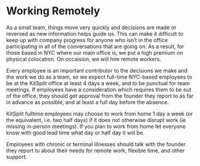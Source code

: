 # Working Remotely

As a small team, things move very quickly and decisions are made or reversed as new information helps guide us. This can make it difficult to keep up with company progress for anyone who isn’t in the office participating in all of the conversations that are going on. As a result, for those based in NYC where our main office is, we put a high premium on physical colocation. On occaision, we will hire remote workers. 

Every employee is an important contributor to the decisions we make and the work we do as a team, so we expect full-time NYC-based employees to be at the KitSplit office at least 4 days a week, and to be punctual for team meetings. If employees have a consideration which requires them to be out of the office, they should get approval from the founder they report to as far in advance as possible, and at least a full day before the absence.

KitSplit fulltime employees may choose to work from home 1 day a week (or the equivalent, i.e. two half days) if it does not otherwise disrupt work (ie missing in-person meetings). If you plan to work from home let everyone know with good lead time what day or half day it will be. 

Employees with chronic or terminal illnesses should talk with the founder they report to about their needs for remote work, flexible time, and other support.
